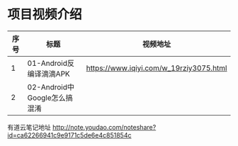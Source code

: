 项目视频介绍 
===========

|序号|标题|视频地址|
|---|----|-----|
|1|01-Android反编译滴滴APK|https://www.iqiyi.com/w_19rziy3075.html|
|2|02-Android中Google怎么搞混淆||




有道云笔记地址
http://note.youdao.com/noteshare?id=ca62266941c9e9171c5de6e4c851854c








